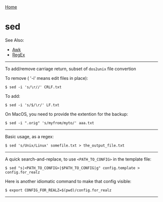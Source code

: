 [Home](Readme.md)
# sed

See Also:

  - [Awk](Awk.md)
  - [RegEx](RegEx.md)

---

To add/remove carriage return, subset of `dos2unix` file convertion

To remove ( '-i' means edit files in place):

    $ sed -i 's/\r//' CRLF.txt

To add:

    $ sed -i 's/$/\r/' LF.txt

On MacOS, you need to provide the extention for the backup:

    $ sed -i ".orig" 's/myfrom/myto/' aaa.txt 

---

Basic usage, as a regex:

    $ sed 's/Unix/Linux' somefile.txt > the_output_file.txt
    
---

A quick search-and-replace, to use `<PATH_TO_CONFIG>` in the template file:

    $ sed "s|<PATH_TO_CONFIG>|$PATH_TO_CONFIG|g" config.template > config.for_realz
    
Here is another idiomatic command to make that config visible:

    $ export CONFIG_FOR_REALZ=$(pwd)/config.for_realz
    
---
